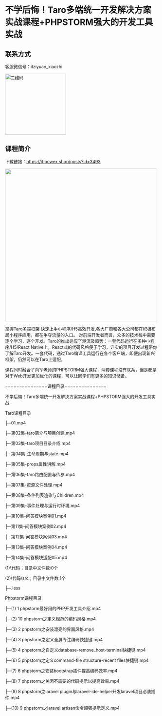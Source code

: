 # 不学后悔！Taro多端统一开发解决方案实战课程+PHPSTORM强大的开发工具实战

## 联系方式

客服微信号：itziyuan_xiaozhi

<img src="https://ziyuanyun.oss-cn-guangzhou.aliyuncs.com/common/20240614073449/666b82192834a.jpg" width="200" height="200" alt="二维码">

## 课程简介

下载链接：https://it.bcwex.shop/posts?id=3493

<img src="https://ziyuanyun.oss-cn-guangzhou.aliyuncs.com/yun/20240515185208/664493d8265a6.jpg" width="500" alt="">

  掌握Taro多端框架 快速上手小程序/H5高效开发,各大厂商和各大公司都在积极布局小程序应用，都在争夺流量的入口。 对前端开发者而言，众多的技术栈中需要逐个学习，逐个开发。Taro的推出适应了潮流及趋势：一套代码运行在多种小程序/H5/React Native上，React式的代码风格便于学习，详实的项目开发过程带你了解Taro开发。一套代码，通过Taro编译工具运行在各个客户端，即便出现新兴框架，仍然可以在Taro上适配。

 课程同时融合了向军老师的PHPSTORM强大课程，两套课程没有联系，但是都是对于Web开发更加优化的课程，可以让同学们有更多的知识储备。

 ===============课程目录===============

 不学后悔！Taro多端统一开发解决方案实战课程+PHPSTORM强大的开发工具实战



 Taro课程目录

 ├─01.mp4

 ├─第02集-taro简介与项目创建.mp4

 ├─第03集-taro项目目录介绍.mp4

 ├─第04集-生命周期与state.mp4

 ├─第05集-props属性讲解.mp4

 ├─第06集-taro路由配置与传参.mp4

 ├─第07集-资源文件处理.mp4

 ├─第08集-条件列表渲染与Children.mp4

 ├─第09集-事件处理与运行时环境.mp4

 ├─第10集-问答模块案例01.mp4

 ├─第11集-问答模块案例02.mp4

 ├─第12集-问答模块案例03.mp4

 ├─第13集-问答模块案例04.mp4

 ├─第14集-问答模块适配05.mp4

 (1)\代码；目录中文件数:0个

 (2)\代码\src；目录中文件数:1个

 ├─.less

 Phpstorm课程目录

 ├─(1) 1 phpstorm最好用的PHP开发工具介绍.mp4

 ├─(2) 10 phpstorm之定义规范的编码风格.mp4

 ├─(3) 2 phpstorm之安装漂亮的界面风格.mp4

 ├─(4) 3 phpstorm之定义全屏专注编码快捷键.mp4

 ├─(5) 4 phpstorm之自定义database-remove_host-terminal快捷键.mp4

 ├─(6) 5 phpstorm之定义command-file structure-recent files快捷键.mp4

 ├─(7) 6 phpstorm之安装bootstrap插件提高编码效率.mp4

 ├─(8) 7 phpstorm之关闭不需要的代码提示以提高效率.mp4

 ├─(9) 8 phpstorm之laravel plugin与laravel-ide-helper开发laravel项目必装插件.mp4

 ├─(10) 9 phpstorm之laravel artisan命令超强提示定义.mp4

  